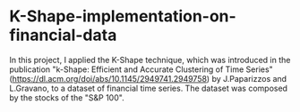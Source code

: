 # K-Shape-implementation-on-financial-data
In this project, I applied the K-Shape technique, which was introduced in the publication "k-Shape: Efficient and Accurate Clustering of Time Series" (https://dl.acm.org/doi/abs/10.1145/2949741.2949758) by J.Paparizzos and L.Gravano, to a dataset of financial time series. The dataset was composed by the stocks of the "S&P 100".
